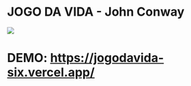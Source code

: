 # JOGO DA VIDA - John Conway

<img src="https://user-images.githubusercontent.com/86381282/197365822-414e1317-b587-466e-8394-f031e33e571e.png"/>

# DEMO: <a href="https://jogodavida-six.vercel.app/" target="_blank">https://jogodavida-six.vercel.app/<a/>

